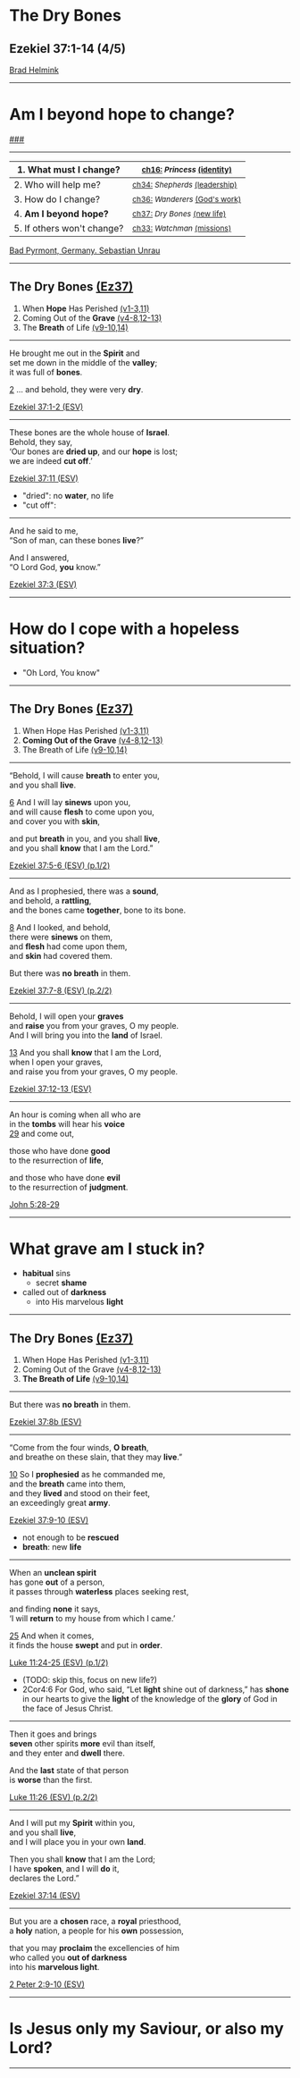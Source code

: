 <!-- .slide: <%= bg("unsplash-8EFA86nI6yg-desert_cracks.jpg") %> id="title" -->
# The Dry Bones
## Ezekiel 37:1-14 (4/5)
[Brad Helmink](https://unsplash.com/photos/8EFA86nI6yg "caption")

---
<!-- .slide: data-background="white" -->
# Am I beyond **hope** to change?

[###](#/outline "secret")

---
<!-- .slide: <%= bg("unsplash-sp-p7uuT0tw-dark_forest.jpg") %> id="series" -->

| 1. What must I change? | <small>[ch16:](# "ref") *Princess* [(identity)](# "ref")</small> |
| --- | --- |
| 2. Who will help me? | <small>[ch34:](# "ref") *Shepherds* [(leadership)](# "ref")</small> |
| 3. How do I change? | <small>[ch36:](# "ref") *Wanderers* [(God's work)](# "ref")</small> |
| 4. **Am I beyond hope?** | <small>[ch37:](# "ref") *Dry Bones* [(new life)](# "ref")</small> |
| 5. If others won't change? | <small>[ch33:](# "ref") *Watchman* [(missions)](# "ref")</small> |

[Bad Pyrmont, Germany.  Sebastian Unrau](https://unsplash.com/photos/sp-p7uuT0tw "caption")

---
<!-- .slide: <%= bg("unsplash-8EFA86nI6yg-desert_cracks.jpg") %> id="outline" class="outline" -->
## The Dry Bones [(Ez37)](# "ref")
1. When **Hope** Has Perished [(v1-3,11)](# "ref")
2. Coming Out of the **Grave** [(v4-8,12-13)](# "ref")
3. The **Breath** of Life [(v9-10,14)](# "ref")

---
He brought me out in the **Spirit** and <br>
set me down in the middle of the **valley**;<br>
it was full of **bones**.

[2](# "ref")
... and behold, they were very **dry**.

[Ezekiel 37:1-2 (ESV)](# "ref")

---
These bones are the whole house of **Israel**. <br>
Behold, they say, <br>
‘Our bones are **dried up**, and our **hope** is lost;<br>
we are indeed **cut off**.’

[Ezekiel 37:11 (ESV)](# "ref")

>>>
+ "dried": no **water**, no life
+ "cut off":

---
And he said to me, <br>
“Son of man, can these bones **live**?”

And I answered, <br>
“O Lord God, **you** know.”

[Ezekiel 37:3 (ESV)](# "ref")

---
<!-- .slide: data-background="white" -->
# How do I **cope** with a **hopeless** situation?

>>>
+ "Oh Lord, You know"

---
<!-- .slide: <%= bg("unsplash-8EFA86nI6yg-desert_cracks.jpg") %> class="outline" -->
## The Dry Bones [(Ez37)](# "ref")
1. When Hope Has Perished [(v1-3,11)](# "ref")
2. **Coming Out of the Grave** [(v4-8,12-13)](# "ref")
3. The Breath of Life [(v9-10,14)](# "ref")

---
“Behold, I will cause **breath** to enter you,<br>
and you shall **live**.

[6](# "ref")
And I will lay **sinews** upon you, <br>
and will cause **flesh** to come upon you, <br>
and cover you with **skin**,

and put **breath** in you, and you shall **live**, <br>
and you shall **know** that I am the Lord.”

[Ezekiel 37:5-6 (ESV) (p.1/2)](# "ref")

---
And as I prophesied, there was a **sound**, <br>
and behold, a **rattling**, <br>
and the bones came **together**, bone to its bone.

[8](# "ref")
And I looked, and behold, <br>
there were **sinews** on them, <br>
and **flesh** had come upon them, <br>
and **skin** had covered them.

But there was **no breath** in them.

[Ezekiel 37:7-8 (ESV) (p.2/2)](# "ref")

---
Behold, I will open your **graves** <br>
and **raise** you from your graves, O my people. <br>
And I will bring you into the **land** of Israel.

[13](# "ref")
And you shall **know** that I am the Lord, <br>
when I open your graves, <br>
and raise you from your graves, O my people.

[Ezekiel 37:12-13 (ESV)](# "ref")

---
An hour is coming when all who are <br>
in the **tombs** will hear his **voice** <br>
[29](# "ref")
and come out, 

those who have done **good** <br>
to the resurrection of **life**, 

and those who have done **evil** <br>
to the resurrection of **judgment**.

[John 5:28-29](# "ref")

---
<!-- .slide: data-background="white" -->
# What **grave** am I stuck in?

>>>
+ **habitual** sins
  + secret **shame**
+ called out of **darkness**
  + into His marvelous **light**

---
<!-- .slide: <%= bg("unsplash-8EFA86nI6yg-desert_cracks.jpg") %> class="outline" -->
## The Dry Bones [(Ez37)](# "ref")
1. When Hope Has Perished [(v1-3,11)](# "ref")
2. Coming Out of the Grave [(v4-8,12-13)](# "ref")
3. **The Breath of Life** [(v9-10,14)](# "ref")

---
But there was **no breath** in them.

[Ezekiel 37:8b (ESV)](# "ref")

---
“Come from the four winds, **O breath**, <br>
and breathe on these slain, that they may **live**.”

[10](# "ref")
So I **prophesied** as he commanded me,<br>
and the **breath** came into them, <br>
and they **lived** and stood on their feet, <br>
an exceedingly great **army**.

[Ezekiel 37:9-10 (ESV)](# "ref")

>>>
+ not enough to be **rescued**
+ **breath**: new **life**

---
When an **unclean spirit** <br>
has gone **out** of a person, <br>
it passes through **waterless** places seeking rest,

and finding **none** it says, <br>
‘I will **return** to my house from which I came.’

[25](# "ref")
And when it comes, <br>
it finds the house **swept** and put in **order**.

[Luke 11:24-25 (ESV) (p.1/2)](# "ref")

>>>
+ (TODO: skip this, focus on new life?)
+ 2Cor4:6 For God, who said, “Let **light** shine out of darkness,” has **shone** in our hearts to give the **light** of the knowledge of the **glory** of God in the face of Jesus Christ.

---
Then it goes and brings  <br>
**seven** other spirits **more** evil than itself,  <br>
and they enter and **dwell** there.

And the **last** state of that person <br>
is **worse** than the first.

[Luke 11:26 (ESV) (p.2/2)](# "ref")

---
And I will put my **Spirit** within you, <br>
and you shall **live**, <br>
and I will place you in your own **land**.

Then you shall **know** that I am the Lord; <br>
I have **spoken**, and I will **do** it, <br>
declares the Lord.”

[Ezekiel 37:14 (ESV)](# "ref")

---
But you are a **chosen** race, a **royal** priesthood,<br>
a **holy** nation, a people for his **own** possession,

that you may **proclaim** the excellencies of him<br>
who called you **out of darkness**<br>
into his **marvelous light**.

[2 Peter 2:9-10 (ESV)](# "ref")

---
<!-- .slide: data-background="white" -->
# Is Jesus only my **Saviour**, or also my **Lord**?

---
<!-- .slide: <%= bg("unsplash-8EFA86nI6yg-desert_cracks.jpg") %> class="empty" -->

